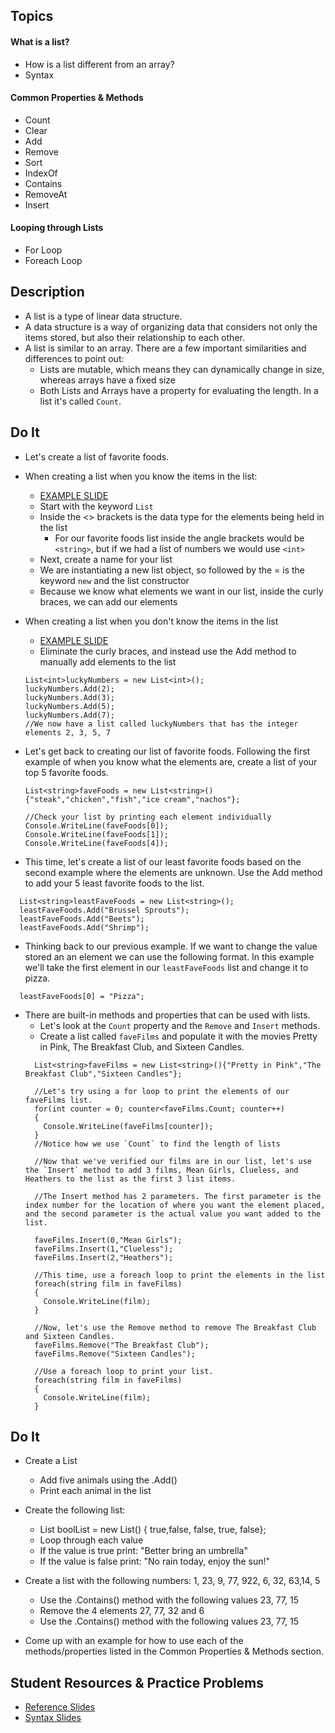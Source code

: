 ## Topics
#### What is a list?
- How is a list different from an array?
- Syntax

#### Common Properties & Methods
- Count
- Clear
- Add
- Remove
- Sort
- IndexOf
- Contains
- RemoveAt
- Insert

#### Looping through Lists
- For Loop
- Foreach Loop

## Description
- A list is a type of linear data structure.
- A data structure is a way of organizing data that considers not only the items stored, but also their relationship to each other.
- A list is similar to an array. There are a few important similarities and differences to point out:
  - Lists are mutable, which means they can dynamically change in size, whereas arrays have a fixed size
  - Both Lists and Arrays have a property for evaluating the length. In a list it's called `Count`.

## Do It
- Let's create a list of favorite foods.
- When creating a list when you know the items in the list:
  - [EXAMPLE SLIDE](https://github.com/WeCanCodeIT/CSharp-Curriculum-Guide/blob/master/Images/lists.png)
  - Start with the keyword `List`
  - Inside the <> brackets is the data type for the elements being held in the list
    - For our favorite foods list inside the angle brackets would be `<string>`, but if we had a list of numbers we would use `<int>`
  - Next, create a name for your list
  - We are instantiating a new list object, so followed by the = is the keyword `new` and the list constructor
  - Because we know what elements we want in our list, inside the curly braces, we can add our elements
- When creating a list when you don't know the items in the list
  - [EXAMPLE SLIDE](https://github.com/WeCanCodeIT/CSharp-Curriculum-Guide/blob/master/Images/ListAdding.png)
  - Eliminate the curly braces, and instead use the Add method to manually add elements to the list
  ```CSharp
  List<int>luckyNumbers = new List<int>();
  luckyNumbers.Add(2);
  luckyNumbers.Add(3);
  luckyNumbers.Add(5);
  luckyNumbers.Add(7);
  //We now have a list called luckyNumbers that has the integer elements 2, 3, 5, 7
  ```
- Let's get back to creating our list of favorite foods. Following the first example of when you know what the elements are, create a list of your top 5 favorite foods.
  ```CSharp
  List<string>faveFoods = new List<string>(){"steak","chicken","fish","ice cream","nachos"};
  
  //Check your list by printing each element individually
  Console.WriteLine(faveFoods[0]);
  Console.WriteLine(faveFoods[1]);
  Console.WriteLine(faveFoods[4]);
  ```
  
- This time, let's create a list of our least favorite foods based on the second example where the elements are unknown. Use the Add method to add your 5 least favorite foods to the list.
```CSharp
  List<string>leastFaveFoods = new List<string>();
  leastFaveFoods.Add("Brussel Sprouts");
  leastFaveFoods.Add("Beets");
  leastFaveFoods.Add("Shrimp");
```

- Thinking back to our previous example. If we want to change the value stored an an element we can use the following format. In this example we'll take the first element in our `leastFaveFoods` list and change it to pizza.
```CSharp
  leastFaveFoods[0] = "Pizza";
```


- There are built-in methods and properties that can be used with lists.
  - Let's look at the `Count` property and the `Remove` and `Insert` methods.
  - Create a list called `faveFilms` and populate it with the movies Pretty in Pink, The Breakfast Club, and Sixteen Candles.
  ```CSharp
    List<string>faveFilms = new List<string>(){"Pretty in Pink","The Breakfast Club","Sixteen Candles"};
    
    //Let's try using a for loop to print the elements of our faveFilms list.
    for(int counter = 0; counter<faveFilms.Count; counter++)
    {
      Console.WriteLine(faveFilms[counter]);
    }
    //Notice how we use `Count` to find the length of lists
    
    //Now that we've verified our films are in our list, let's use the `Insert` method to add 3 films, Mean Girls, Clueless, and Heathers to the list as the first 3 list items.
    
    //The Insert method has 2 parameters. The first parameter is the index number for the location of where you want the element placed, and the second parameter is the actual value you want added to the list.
    
    faveFilms.Insert(0,"Mean Girls");
    faveFilms.Insert(1,"Clueless");
    faveFilms.Insert(2,"Heathers");
    
    //This time, use a foreach loop to print the elements in the list
    foreach(string film in faveFilms)
    {
      Console.WriteLine(film);
    }
    
    //Now, let's use the Remove method to remove The Breakfast Club and Sixteen Candles.
    faveFilms.Remove("The Breakfast Club");
    faveFilms.Remove("Sixteen Candles");
    
    //Use a foreach loop to print your list.
    foreach(string film in faveFilms)
    {
      Console.WriteLine(film);
    }
  ```
   
   
   
   
## Do It
- Create a List<string>
  - Add five animals using the .Add()
  - Print each animal in the list

- Create the following list:
	- List<bool> boolList = new List<bool>() { true,false, false,  true, false};
  - Loop through each value
  - If the value is true print:    "Better bring an umbrella"
  - If the value is false print:  "No rain today, enjoy the sun!"

- Create a list with the following numbers: 1, 23, 9, 77, 922, 6, 32, 63,14, 5
  - Use the .Contains() method with the following values 23, 77, 15
  - Remove the 4 elements 27, 77, 32 and 6
  - Use the .Contains() method with the following values 23, 77, 15
  
- Come up with an example for how to use each of the methods/properties listed in the Common Properties & Methods section.

## Student Resources & Practice Problems
- [Reference Slides](https://docs.google.com/presentation/d/1QxqlIIKN7rv_-Bud3t_PPU9RjrPIGCAR9gndzBX-3gg/edit?usp=sharing)
- [Syntax Slides](https://docs.google.com/presentation/d/1V-ubPNLHHRuD2_oFo8PaowOR1uWCSZrVvs7jh4Nwclg/edit?usp=sharing)

